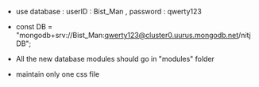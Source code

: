  * use database : userID : Bist_Man , password : qwerty123
 * const DB = "mongodb+srv://Bist_Man:qwerty123@cluster0.uurus.mongodb.net/nitjDB"; 
 
 * All the new database modules should go in "modules" folder 
 * maintain only one css file
